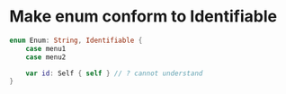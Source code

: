 # Make enum conform to Identifiable

```swift
enum Enum: String, Identifiable {
    case menu1
    case menu2

    var id: Self { self } // ? cannot understand
}
```
